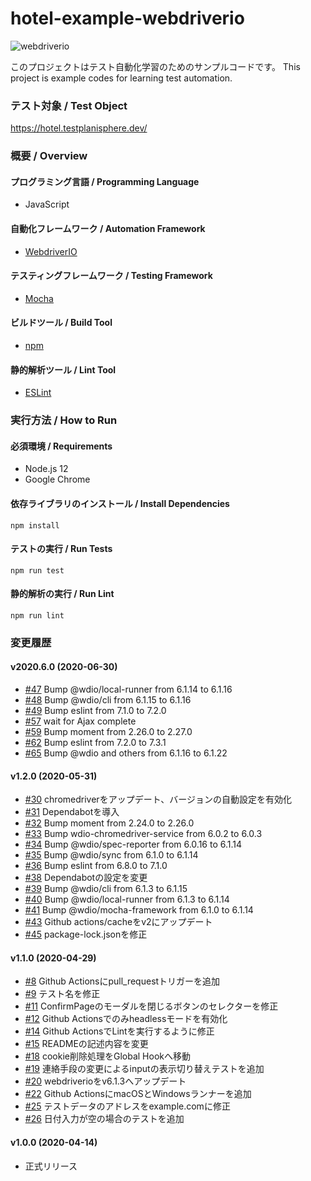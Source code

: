 # hotel-example-webdriverio

![webdriverio](https://github.com/testplanisphere/hotel-example-webdriverio/workflows/webdriverio/badge.svg)

このプロジェクトはテスト自動化学習のためのサンプルコードです。
This project is example codes for learning test automation.

### テスト対象 / Test Object

https://hotel.testplanisphere.dev/ 

### 概要 / Overview

#### プログラミング言語 / Programming Language

* JavaScript

#### 自動化フレームワーク / Automation Framework

* [WebdriverIO](https://webdriver.io/)

#### テスティングフレームワーク / Testing Framework

* [Mocha](https://mochajs.org/)

#### ビルドツール / Build Tool

* [npm](https://www.npmjs.com/)

#### 静的解析ツール / Lint Tool

* [ESLint](https://eslint.org/)

### 実行方法 / How to Run

#### 必須環境 / Requirements

* Node.js 12
* Google Chrome

#### 依存ライブラリのインストール / Install Dependencies

```
npm install
```

#### テストの実行 / Run Tests

```
npm run test
```

#### 静的解析の実行 / Run Lint

```
npm run lint
```

### 変更履歴

#### v2020.6.0 (2020-06-30)

* [#47](https://github.com/testplanisphere/hotel-example-webdriverio/pull/47) Bump @wdio/local-runner from 6.1.14 to 6.1.16
* [#48](https://github.com/testplanisphere/hotel-example-webdriverio/pull/48) Bump @wdio/cli from 6.1.15 to 6.1.16
* [#49](https://github.com/testplanisphere/hotel-example-webdriverio/pull/49) Bump eslint from 7.1.0 to 7.2.0
* [#57](https://github.com/testplanisphere/hotel-example-webdriverio/pull/57) wait for Ajax complete
* [#59](https://github.com/testplanisphere/hotel-example-webdriverio/pull/59) Bump moment from 2.26.0 to 2.27.0
* [#62](https://github.com/testplanisphere/hotel-example-webdriverio/pull/62) Bump eslint from 7.2.0 to 7.3.1
* [#65](https://github.com/testplanisphere/hotel-example-webdriverio/pull/65) Bump @wdio and others from 6.1.16 to 6.1.22

#### v1.2.0 (2020-05-31)

* [#30](https://github.com/testplanisphere/hotel-example-webdriverio/pull/30) chromedriverをアップデート、バージョンの自動設定を有効化
* [#31](https://github.com/testplanisphere/hotel-example-webdriverio/pull/31) Dependabotを導入
* [#32](https://github.com/testplanisphere/hotel-example-webdriverio/pull/32) Bump moment from 2.24.0 to 2.26.0
* [#33](https://github.com/testplanisphere/hotel-example-webdriverio/pull/33) Bump wdio-chromedriver-service from 6.0.2 to 6.0.3
* [#34](https://github.com/testplanisphere/hotel-example-webdriverio/pull/34) Bump @wdio/spec-reporter from 6.0.16 to 6.1.14
* [#35](https://github.com/testplanisphere/hotel-example-webdriverio/pull/35) Bump @wdio/sync from 6.1.0 to 6.1.14
* [#36](https://github.com/testplanisphere/hotel-example-webdriverio/pull/36) Bump eslint from 6.8.0 to 7.1.0
* [#38](https://github.com/testplanisphere/hotel-example-webdriverio/pull/38) Dependabotの設定を変更
* [#39](https://github.com/testplanisphere/hotel-example-webdriverio/pull/39) Bump @wdio/cli from 6.1.3 to 6.1.15
* [#40](https://github.com/testplanisphere/hotel-example-webdriverio/pull/40) Bump @wdio/local-runner from 6.1.3 to 6.1.14
* [#41](https://github.com/testplanisphere/hotel-example-webdriverio/pull/41) Bump @wdio/mocha-framework from 6.1.0 to 6.1.14
* [#43](https://github.com/testplanisphere/hotel-example-webdriverio/pull/43) Github actions/cacheをv2にアップデート
* [#45](https://github.com/testplanisphere/hotel-example-webdriverio/pull/45) package-lock.jsonを修正

#### v1.1.0 (2020-04-29)

* [#8](https://github.com/testplanisphere/hotel-example-webdriverio/pull/8) Github Actionsにpull_requestトリガーを追加
* [#9](https://github.com/testplanisphere/hotel-example-webdriverio/pull/9) テスト名を修正
* [#11](https://github.com/testplanisphere/hotel-example-webdriverio/pull/11) ConfirmPageのモーダルを閉じるボタンのセレクターを修正
* [#12](https://github.com/testplanisphere/hotel-example-webdriverio/pull/12) Github Actionsでのみheadlessモードを有効化
* [#14](https://github.com/testplanisphere/hotel-example-webdriverio/pull/14) Github ActionsでLintを実行するように修正
* [#15](https://github.com/testplanisphere/hotel-example-webdriverio/pull/15) READMEの記述内容を変更
* [#18](https://github.com/testplanisphere/hotel-example-webdriverio/pull/18) cookie削除処理をGlobal Hookへ移動
* [#19](https://github.com/testplanisphere/hotel-example-webdriverio/pull/19) 連絡手段の変更によるinputの表示切り替えテストを追加
* [#20](https://github.com/testplanisphere/hotel-example-webdriverio/pull/20) webdriverioをv6.1.3へアップデート
* [#22](https://github.com/testplanisphere/hotel-example-webdriverio/pull/22) Github ActionsにmacOSとWindowsランナーを追加
* [#25](https://github.com/testplanisphere/hotel-example-webdriverio/pull/25) テストデータのアドレスをexample.comに修正
* [#26](https://github.com/testplanisphere/hotel-example-webdriverio/pull/26) 日付入力が空の場合のテストを追加

#### v1.0.0 (2020-04-14)

* 正式リリース
